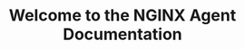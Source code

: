 ---
title: "Welcome to the NGINX Agent Documentation"
description: "NGINX Agent is a companion daemon for your NGINX Open Source or NGINX Plus instance."
linkTitle: "NGINX Agent"
menu: docs
---